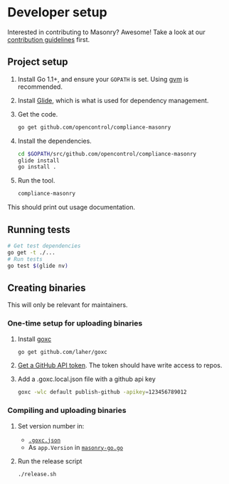 # Developer setup

Interested in contributing to Masonry? Awesome! Take a look at our [contribution guidelines](../CONTRIBUTING.md) first.

## Project setup

1. Install Go 1.1+, and ensure your `GOPATH` is set. Using [gvm](https://github.com/moovweb/gvm) is recommended.
1. Install [Glide](http://glide.sh), which is what is used for dependency management.
1. Get the code.

    ```sh
    go get github.com/opencontrol/compliance-masonry
    ```

1. Install the dependencies.

    ```sh
    cd $GOPATH/src/github.com/opencontrol/compliance-masonry
    glide install
    go install .
    ```

1. Run the tool.

    ```sh
    compliance-masonry
    ```

This should print out usage documentation.

## Running tests

```sh
# Get test dependencies
go get -t ./...
# Run tests
go test $(glide nv)
```

## Creating binaries

This will only be relevant for maintainers.

### One-time setup for uploading binaries

1. Install [goxc](https://github.com/laher/goxc)

    ```sh
    go get github.com/laher/goxc
    ```

1. [Get a GitHub API token](https://github.com/settings/tokens/new). The token should have write access to repos.
1. Add a .goxc.local.json file with a github api key

    ```sh
    goxc -wlc default publish-github -apikey=123456789012
    ```

### Compiling and uploading binaries

1. Set version number in:
    * [`.goxc.json`](.goxc.json)
    * As `app.Version` in [`masonry-go.go`](masonry-go.go)
1. Run the release script

    ```sh
    ./release.sh
    ```
